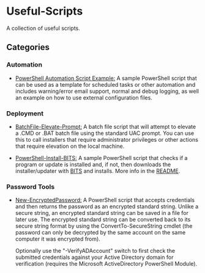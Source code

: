# Useful-Scripts
A collection of useful scripts.

## Categories
### Automation
- [PowerShell Automation Script Example:](/Automation/PowerShell%20Automation%20Script%20Example) A sample PowerShell script that can be used as a template for scheduled tasks or other automation and includes warning/error email support, normal and debug logging, as well an example on how to use external configuration files.

### Deployment
- [BatchFile-Elevate-Prompt:](/Deployment/BatchFile-Elevate-Prompt) A batch file script that will attempt to elevate a .CMD or .BAT batch file using the standard UAC prompt. You can use this to call installers that require administrator privileges or other actions that require elevation on the local machine.

- [PowerShell-Install-BITS:](/Deployment/PowerShell-Install-BITS) A sample PowerShell script that checks if a program or update is installed and, if not, then downloads the installer/updater with [BITS](https://docs.microsoft.com/en-us/windows/win32/bits/background-intelligent-transfer-service-portal) and installs. More info in the [README](/Deployment/PowerShell-Install-BITS).

### Password Tools
- [New-EncryptedPassword:](/Password%20Tools/New-EncryptedPassword) A PowerShell script that accepts credentials and then returns the password as an encrypted standard string. Unlike a secure string, an encrypted standard string can be saved in a file for later use. The encrypted standard string can be converted back to its secure string format by using the ConvertTo-SecureString cmdlet (the password can only be decrypted by the same account on the same computer it was encrypted from).

    Optionally use the "-VerifyADAccount" switch to first check the submitted credentials against your Active Directory domain for verification (requires the Microsoft ActiveDirectory PowerShell Module).
